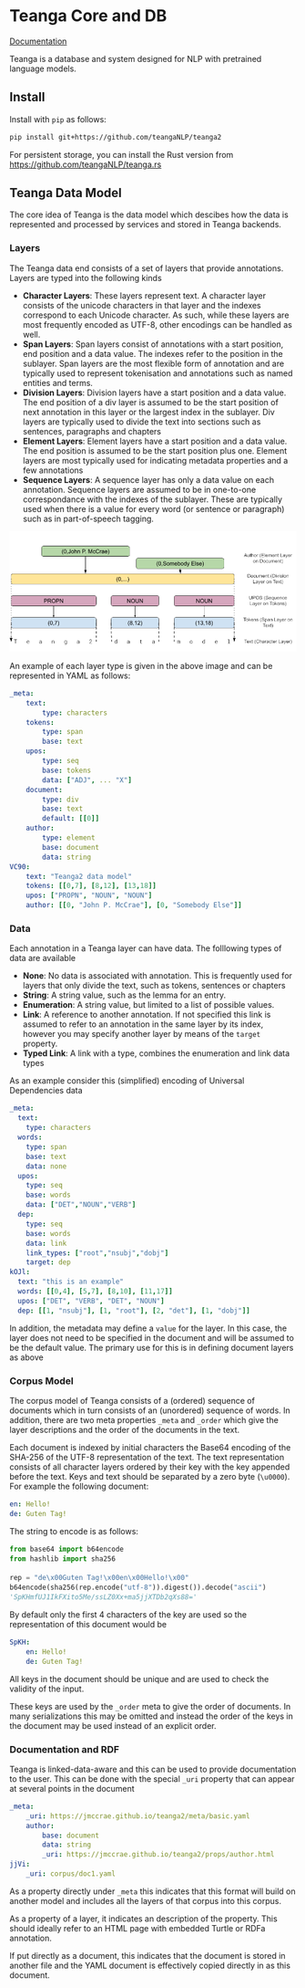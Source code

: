 # Teanga Core and DB

[Documentation](https://teanganlp.github.io/teanga/index.html)

Teanga is a database and system designed for NLP with pretrained language
models.

## Install

Install with `pip` as follows:

```bash
pip install git+https://github.com/teangaNLP/teanga2
```

For persistent storage, you can install the Rust version from https://github.com/teangaNLP/teanga.rs


## Teanga Data Model

The core idea of Teanga is the data model which descibes how the data is 
represented and processed by services and stored in Teanga backends.

### Layers

The Teanga data end consists of a set of layers that provide annotations.
Layers are typed into the following kinds

* **Character Layers**: These layers represent text. A character layer consists
of the unicode characters in that layer and the indexes correspond to each
Unicode character. As such, while these layers are most frequently encoded as 
UTF-8, other encodings can be handled as well.
* **Span Layers**: Span layers consist of annotations with a start position,
end position and a data value. The indexes refer to the position in the 
sublayer. Span layers are the most flexible form of annotation and are typically
used to represent tokenisation and annotations such as named entities and terms.
* **Division Layers**: Division layers have a start position and a data value. The end 
position of a div layer is assumed to be the start position of next annotation
in this layer or the largest index in the sublayer. Div layers are typically 
used to divide the text into sections such as sentences, paragraphs and chapters
* **Element Layers**: Element layers have a start position and a data value. The
end position is assumed to be the start position plus one. Element layers are 
most typically used for indicating metadata properties and a few annotations
* **Sequence Layers**: A sequence layer has only a data value on each annotation.
Sequence layers are assumed to be in one-to-one correspondance with the indexes
of the sublayer. These are typically used when there is a value for every 
word (or sentence or paragraph) such as in part-of-speech tagging.

![Examples of Teanga Image Types](docs/img/Teanga_2_Layer_Types.png)

An example of each layer type is given in the above image and can be represented
in YAML as follows:

```yaml
_meta:
    text:
        type: characters
    tokens:
        type: span
        base: text
    upos:
        type: seq
        base: tokens
        data: ["ADJ", ... "X"]
    document:
        type: div
        base: text
        default: [[0]]
    author:
        type: element
        base: document
        data: string
VC90:
    text: "Teanga2 data model"
    tokens: [[0,7], [8,12], [13,18]]
    upos: ["PROPN", "NOUN", "NOUN"]
    author: [[0, "John P. McCrae"], [0, "Somebody Else"]]
```

### Data

Each annotation in a Teanga layer can have data. The folllowing types of data
are available

* **None**: No data is associated with annotation. This is frequently used for
layers that only divide the text, such as tokens, sentences or chapters
* **String**: A string value, such as the lemma for an entry.
* **Enumeration**: A string value, but limited to a list of possible values.
* **Link**: A reference to another annotation. If not specified this link is 
assumed to refer to an annotation in the same layer by its index, however you
may specify another layer by means of the `target` property.
* **Typed Link**: A link with a type, combines the enumeration and link data
types

As an example consider this (simplified) encoding of Universal Dependencies
data

```yaml
_meta:
  text:
    type: characters
  words:
    type: span
    base: text
    data: none
  upos:
    type: seq
    base: words
    data: ["DET","NOUN","VERB"]
  dep:
    type: seq
    base: words
    data: link
    link_types: ["root","nsubj","dobj"]
    target: dep
kOJl:
  text: "this is an example"
  words: [[0,4], [5,7], [8,10], [11,17]]
  upos: ["DET", "VERB", "DET", "NOUN"]
  dep: [[1, "nsubj"], [1, "root"], [2, "det"], [1, "dobj"]]
```

In addition, the metadata may define a `value` for the layer. In this case,
the layer does not need to be specified in the document and will be assumed 
to be the default value. The primary use for this is in defining document
layers as above

### Corpus Model

The corpus model of Teanga consists of a (ordered)
sequence of documents which in turn
consists of an (unordered) sequence of words. In addition, there are two meta
properties `_meta` and `_order` which give the layer descriptions and the 
order of the documents in the text.

Each document is indexed by initial characters
the Base64 encoding of the SHA-256 of the UTF-8 representation of the text. The 
text representation consists of all character layers ordered by their key with
the key appended before the text. Keys and text should be separated by a zero byte (`\u0000`). 
For example the following document:

```yaml
en: Hello!
de: Guten Tag!
```

The string to encode is as follows:

```python
from base64 import b64encode
from hashlib import sha256

rep = "de\x00Guten Tag!\x00en\x00Hello!\x00"
b64encode(sha256(rep.encode("utf-8")).digest()).decode("ascii")
'SpKHmfUJ1IkFXito5Me/ssLZ0Xx+ma5jjXTDb2qXs88='
```

By default only the first 4 characters of the key are used so the representation
of this document would be

```yaml
SpKH:
    en: Hello!
    de: Guten Tag!
```

All keys in the document should be unique and are used to check the validity of
the input. 

These keys are used by the `_order` meta to give the order of documents. In
many serializations this may be omitted and instead the order of the keys in
the document may be used instead of an explicit order.

### Documentation and RDF

Teanga is linked-data-aware and this can be used to provide documentation to 
the user. This can be done with the special `_uri` property that can appear at
several points in the document

```yaml
_meta:
    _uri: https://jmccrae.github.io/teanga2/meta/basic.yaml
    author:
        base: document
        data: string
        _uri: https://jmccrae.github.io/teanga2/props/author.html
jjVi:
    _uri: corpus/doc1.yaml
```

As a property directly under `_meta` this indicates that this format will build
on another model and includes all the layers of that corpus into this corpus.

As a property of a layer, it indicates an description of the property. This 
should ideally refer to an HTML page with embedded Turtle or RDFa annotation.

If put directly as a document, this indicates that the document is stored in
another file and the YAML document is effectively copied directly in as this
document.

